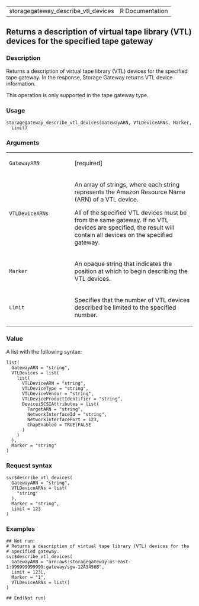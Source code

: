 <table style="width: 100%;">
<tbody>
<tr class="odd">
<td>storagegateway_describe_vtl_devices</td>
<td style="text-align: right;">R Documentation</td>
</tr>
</tbody>
</table>

## Returns a description of virtual tape library (VTL) devices for the specified tape gateway

### Description

Returns a description of virtual tape library (VTL) devices for the
specified tape gateway. In the response, Storage Gateway returns VTL
device information.

This operation is only supported in the tape gateway type.

### Usage

    storagegateway_describe_vtl_devices(GatewayARN, VTLDeviceARNs, Marker,
      Limit)

### Arguments

<table>
<colgroup>
<col style="width: 35%" />
<col style="width: 65%" />
</colgroup>
<tbody>
<tr class="odd">
<td><code
id="storagegateway_describe_vtl_devices_:_GatewayARN">GatewayARN</code></td>
<td><p>[required]</p></td>
</tr>
<tr class="even">
<td><code
id="storagegateway_describe_vtl_devices_:_VTLDeviceARNs">VTLDeviceARNs</code></td>
<td><p>An array of strings, where each string represents the Amazon
Resource Name (ARN) of a VTL device.</p>
<p>All of the specified VTL devices must be from the same gateway. If no
VTL devices are specified, the result will contain all devices on the
specified gateway.</p></td>
</tr>
<tr class="odd">
<td><code
id="storagegateway_describe_vtl_devices_:_Marker">Marker</code></td>
<td><p>An opaque string that indicates the position at which to begin
describing the VTL devices.</p></td>
</tr>
<tr class="even">
<td><code
id="storagegateway_describe_vtl_devices_:_Limit">Limit</code></td>
<td><p>Specifies that the number of VTL devices described be limited to
the specified number.</p></td>
</tr>
</tbody>
</table>

### Value

A list with the following syntax:

    list(
      GatewayARN = "string",
      VTLDevices = list(
        list(
          VTLDeviceARN = "string",
          VTLDeviceType = "string",
          VTLDeviceVendor = "string",
          VTLDeviceProductIdentifier = "string",
          DeviceiSCSIAttributes = list(
            TargetARN = "string",
            NetworkInterfaceId = "string",
            NetworkInterfacePort = 123,
            ChapEnabled = TRUE|FALSE
          )
        )
      ),
      Marker = "string"
    )

### Request syntax

    svc$describe_vtl_devices(
      GatewayARN = "string",
      VTLDeviceARNs = list(
        "string"
      ),
      Marker = "string",
      Limit = 123
    )

### Examples

    ## Not run: 
    # Returns a description of virtual tape library (VTL) devices for the
    # specified gateway.
    svc$describe_vtl_devices(
      GatewayARN = "arn:aws:storagegateway:us-east-1:999999999999:gateway/sgw-12A3456B",
      Limit = 123L,
      Marker = "1",
      VTLDeviceARNs = list()
    )

    ## End(Not run)
